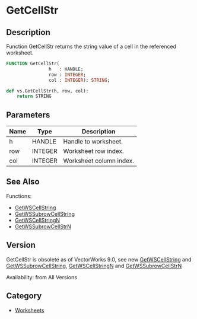 # GetCellStr

## Description
Function GetCellStr returns the string value of a cell in the referenced worksheet.

```pascal
FUNCTION GetCellStr(
				h   : HANDLE;
				row : INTEGER;
				col : INTEGER): STRING;
```

```python
def vs.GetCellStr(h, row, col):
    return STRING
```

## Parameters
|Name|Type|Description|
|---|---|---|
|h|HANDLE|Handle to worksheet.|
|row|INTEGER|Worksheet row index.|
|col|INTEGER|Worksheet column index.|

## See Also
Functions:
* [GetWSCellString](GetWSCellString.md)
* [GetWSSubrowCellString](GetWSSubrowCellString.md)
* [GetWSCellStringN](GetWSCellStringN.md) 
* [GetWSSubrowCellStrN](GetWSSubrowCellStrN.md)

## Version
GetCellStr is obsolete as of VectorWorks 9.0, see new [ GetWSCellString](GetWSCellString.md) and [ GetWSSubrowCellString](GetWSSubrowCellString.md), [ GetWSCellStringN](GetWSCellStringN.md) and [ GetWSSubrowCellStrN](GetWSSubrowCellStrN.md)

Availability: from All Versions

## Category
* [Worksheets](../Categories/Worksheets.md)
